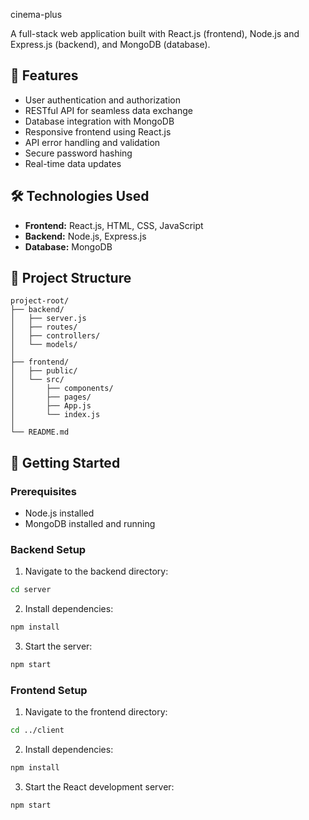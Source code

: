 cinema-plus

A full-stack web application built with React.js (frontend), Node.js and Express.js (backend), and MongoDB (database).

## 🚀 Features

* User authentication and authorization
* RESTful API for seamless data exchange
* Database integration with MongoDB
* Responsive frontend using React.js
* API error handling and validation
* Secure password hashing
* Real-time data updates

## 🛠️ Technologies Used

* **Frontend:** React.js, HTML, CSS, JavaScript
* **Backend:** Node.js, Express.js
* **Database:** MongoDB

## 📂 Project Structure

```
project-root/
├── backend/
│   ├── server.js
│   ├── routes/
│   ├── controllers/
│   └── models/
│
├── frontend/
│   ├── public/
│   └── src/
│       ├── components/
│       ├── pages/
│       ├── App.js
│       └── index.js
│
└── README.md
```

## 🚀 Getting Started

### Prerequisites

* Node.js installed
* MongoDB installed and running

### Backend Setup

1. Navigate to the backend directory:

```bash
cd server 
```

2. Install dependencies:

```bash
npm install
```

3. Start the server:

```bash
npm start
```

### Frontend Setup

1. Navigate to the frontend directory:

```bash
cd ../client
```

2. Install dependencies:

```bash
npm install
```

3. Start the React development server:

```bash
npm start
```

